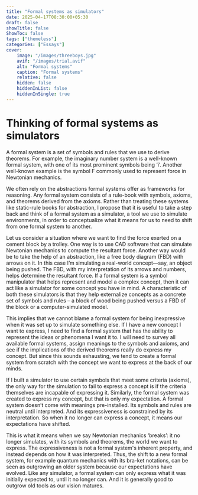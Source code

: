 ```yaml
---
title: "Formal systems as simulators"
date: 2025-04-17T08:30:00+05:30
draft: false
showTitle: false
ShowToc: false
tags: ["themeless"]
categories: ["Essays"]
cover:
    image: "/images/threeboys.jpg"
    avif: "/images/trial.avif"
    alt: "Formal systems"
    caption: "Formal systems"
    relative: false
    hidden: false
    hiddenInList: false
    hiddenInSingle: true
---
```


# Thinking of formal systems as simulators

A formal system is a set of symbols and rules that we use to derive theorems. For example, the imaginary number system is a well-known formal system, with one of its most prominent symbols being ‘i’. Another well-known example is the symbol F commonly used to represent force in Newtonian mechanics. 

We often rely on the abstractions formal systems offer as frameworks for reasoning. Any formal system consists of a rule-book with symbols, axioms, and theorems derived from the axioms. Rather than treating these systems like static-rule books for abstraction, I propose that it is useful to take a step back and think of a formal system as a simulator, a tool we use to simulate environments, in order to conceptualize what it means for us to need to shift from one formal system to another. 

Let us consider a situation where we want to find the force exerted on a cement block by a trolley. One way is to use CAD software that can simulate Newtonian mechanics to compute the resultant force. Another way would be to take the help of an abstraction, like a free body diagram (FBD) with arrows on it. In this case I’m simulating a real-world concept—say, an object being pushed. The FBD, with my interpretation of its arrows and numbers, helps determine the resultant force. If a formal system is a symbol manipulator that helps represent and model a complex concept, then it can act like a simulator for some concept you have in mind. A characteristic of both these simulators is that they help externalize concepts as a concrete set of symbols and rules – a block of wood being pushed versus a FBD of the block or a computer-simulated model. 

This implies that we cannot blame a formal system for being inexpressive when it was set up to simulate something else. If I have a new concept I want to express, I need to find a formal system that has the ability to represent the ideas or phenomena I want it to. I will need to survey all available formal systems, assign meanings to the symbols and axioms, and see if the implications of the derived theorems really do express my concept. But since this sounds exhausting, we tend to create a formal system from scratch with the concept we want to express at the back of our minds. 

If I built a simulator to use certain symbols that meet some criteria (axioms), the only way for the simulation to fail to express a concept is if the criteria themselves are incapable of expressing it. Similarly, the formal system was created to express my concept, but that is only my expectation. A formal system doesn’t come with meanings pre-installed. Its symbols and rules are neutral until interpreted. And its expressiveness is constrained by its interpretation. So when it no longer can express a concept, it means our expectations have shifted. 

This is what it means when we say Newtonian mechanics ‘breaks’: it no longer simulates, with its symbols and theorems, the world we want to express. The expressiveness is not a formal system's inherent property, and instead depends on how it was interpreted. Thus, the shift to a new formal system, for example quantum mechanics with its bra-ket notations, can be seen as outgrowing an older system because our expectations have evolved. Like any simulator, a formal system can only express what it was initially expected to, until it no longer can. And it is generally good to outgrow old tools as our vision matures. 
